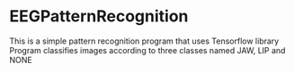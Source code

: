 # EEGPatternRecognition
This is a simple pattern recognition program that uses Tensorflow library <br>
Program classifies images according to three classes named JAW, LIP and NONE <br>
